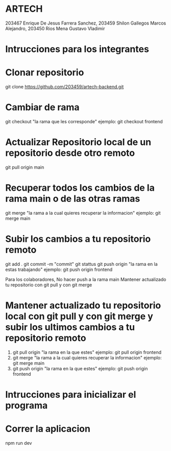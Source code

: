 # ARTECH
203467 Enrique De Jesus Farrera Sanchez,
203459 Shilon Gallegos Marcos Alejandro,
203450 Rios Mena Gustavo Vladimir

# Intrucciones para los integrantes

# Clonar repositorio
git clone https://github.com/203459/artech-backend.git

# Cambiar de rama
git checkout "la rama que les corresponde" ejemplo: git checkout frontend

# Actualizar Repositorio local de un repositorio desde otro remoto
git pull origin main

# Recuperar todos los cambios de la rama main o de las otras ramas
git merge "la rama a la cual quieres recuperar la informacion" ejemplo: git merge main

# Subir los cambios a tu repositorio remoto
git add .
git commit -m "commit"
git stattus
git push origin "la rama en la estas trabajando" ejemplo: git push origin frontend

Para los colaboradores, No hacer push a la rama main
Mantener actualizado tu repositorio con git pull y con git merge

# Mantener actualizado tu repositorio local con git pull y con git merge y subir los ultimos cambios a tu repositorio remoto
1. git pull origin "la rama en la que estes" ejemplo: git pull origin frontend
2. git merge "la rama a la cual quieres recuperar la informacion" ejemplo: git merge main
3. git push origin "la rama en la que estes" ejemplo: git push origin frontend

# Intrucciones para inicializar el programa

# Correr la aplicacion 
npm run dev